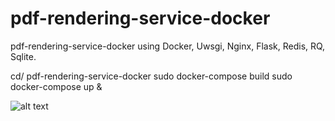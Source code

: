 # pdf-rendering-service-docker
pdf-rendering-service-docker using Docker, Uwsgi, Nginx, Flask, Redis, RQ, Sqlite. 

cd/ pdf-rendering-service-docker
sudo docker-compose build
sudo docker-compose up &

![alt text](https://github.com/stephansemerad/pdf-rendering-service-docker/blob/main/image.png?raw=true)

